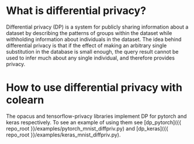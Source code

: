 # What is differential privacy?
Differential privacy (DP) is a system for publicly sharing information about a dataset by describing the patterns
 of groups within the dataset while withholding information about individuals in the dataset. 
 The idea behind differential privacy is that if the effect of making an arbitrary single substitution in 
 the database is small enough, the query result cannot be used to infer much about any single individual,
  and therefore provides privacy.

# How to use differential privacy with colearn
The opacus and tensorflow-privacy libraries implement DP for pytorch and keras respectively.
To see an example of using them see [dp_pytorch]({{ repo_root }}/examples/pytorch_mnist_diffpriv.py) 
and [dp_keras]({{ repo_root }}/examples/keras_mnist_diffpriv.py).